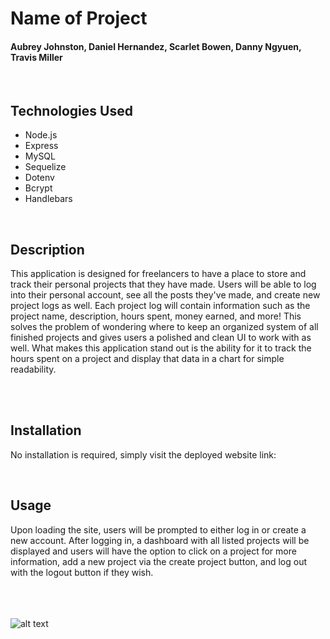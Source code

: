 # Name of Project
#### Aubrey Johnston, Daniel Hernandez, Scarlet Bowen, Danny Ngyuen, Travis Miller
<br>

## Technologies Used
<ul>
    <li>Node.js</li>
    <li>Express</li>
    <li>MySQL</li>
    <li>Sequelize</li>
    <li>Dotenv</li>
    <li>Bcrypt</li>
    <li>Handlebars</li>
</ul>    

<br>

## Description

This application is designed for freelancers to have a place to store and track their personal projects that they have made. Users will be able to log into their personal account, see all the posts they've made, and create new project logs as well. Each project log will contain information such as the project name, description, hours spent, money earned, and more! This solves the problem of wondering where to keep an organized system of all finished projects and gives users a polished and clean UI to work with as well. What makes this application stand out is the ability for it to track the hours spent on a project and display that data in a chart for simple readability.

<br>

<br>

## Installation
No installation is required, simply visit the deployed website link:
<br>

<link>

<br>

## Usage
Upon loading the site, users will be prompted to either log in or create a new account. After logging in, a dashboard with all listed projects will be displayed and users will have the option to click on a project for more information, add a new project via the create project button, and log out with the logout button if they wish.  

<br><br><br>
![alt text](assets/images/readMePhoto.png)

<br>